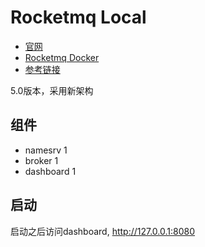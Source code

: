 # Rocketmq Local
- [官网](https://rocketmq.apache.org/zh/docs)
- [Rocketmq Docker](https://github.com/apache/rocketmq-docker)
- [参考链接](https://github.com/Anthony-Dong/docker-rocketmq-cluster)

5.0版本，采用新架构

## 组件
- namesrv 1
- broker 1
- dashboard 1

## 启动
启动之后访问dashboard, http://127.0.0.1:8080